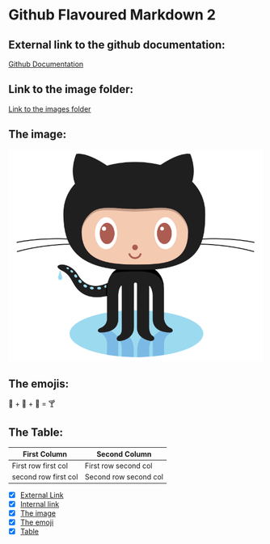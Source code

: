 # Github Flavoured Markdown 2


## External link to the github documentation:
[Github Documentation](https://help.github.com/en)

## Link to the image folder:
[Link to the images folder](./images)

## The image:
![some image](./images/logo.png)

## The emojis:
 🍓 + 🍌 + 🥛 = 🍸


## The Table:

| First Column | Second Column |
| ------- | ----- |
|First row first col|First row second col|
|second row first col|Second row second col|


- [x] [External Link](#External-link-to-the-github-documentation)
- [x] [Internal link](#Link-to-the-image-folder)
- [x] [The image](#The-image)
- [X] [The emoji](#The-emojis) 
- [x] [Table](#The-Table)
